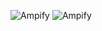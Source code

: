 ![Ampify](https://github.com/downloads/tav/ampify/logo.ampify.smallest.png)
![Ampify](http://cloud.github.com/downloads/entropie/oy/oy.jpg)
